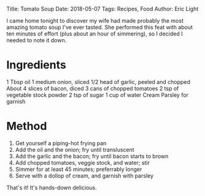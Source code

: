 Title: Tomato Soup
Date: 2018-05-07
Tags: Recipes, Food
Author: Eric Light

I came home tonight to discover my wife had made probably the most amazing tomato soup I've ever tasted.  She performed this feat with about ten minutes of effort (plus about an hour of simmering), so I decided I needed to note it down.

Ingredients
===========

1 Tbsp oil
1 medium onion, sliced
1/2 head of garlic, peeled and chopped
About 4 slices of bacon, diced
3 cans of chopped tomatoes
2 tsp of vegetable stock powder
2 tsp of sugar
1 cup of water
Cream
Parsley for garnish

Method
======

1. Get yourself a piping-hot frying pan
1. Add the oil and the onion; fry until transluscent
1. Add the garlic and the bacon; fry until bacon starts to brown
1. Add chopped tomatoes, veggie stock, and water; stir
1. Simmer for at least 45 minutes; preferrably longer
1. Serve with a dollop of cream, and garnish with parsley

That's it!  It's hands-down delicious.

